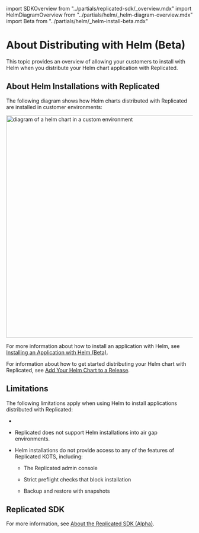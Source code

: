 import SDKOverview from "../partials/replicated-sdk/_overview.mdx"
import HelmDiagramOverview from "../partials/helm/_helm-diagram-overview.mdx"
import Beta from "../partials/helm/_helm-install-beta.mdx"

# About Distributing with Helm (Beta)

This topic provides an overview of allowing your customers to install with Helm when you distribute your Helm chart application with Replicated.

## About Helm Installations with Replicated

The following diagram shows how Helm charts distributed with Replicated are installed in customer environments:

<img src="/images/helm-install-diagram.png" alt="diagram of a helm chart in a custom environment" width="600px"/> 

<HelmDiagramOverview/>

For more information about how to install an application with Helm, see [Installing an Application with Helm (Beta)](install-with-helm).

For information about how to get started distributing your Helm chart with Replicated, see [Add Your Helm Chart to a Release](helm-install-release).

## Limitations

The following limitations apply when using Helm to install applications distributed with Replicated:

* <Beta/>

* Replicated does not support Helm installations into air gap environments.

* Helm installations do not provide access to any of the features of Replicated KOTS, including:
  * The Replicated admin console
  
  * Strict preflight checks that block installation

  * Backup and restore with snapshots

## Replicated SDK

<SDKOverview/>

For more information, see [About the Replicated SDK (Alpha)](replicated-sdk-overview).